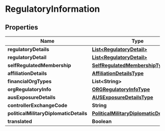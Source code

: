 

# RegulatoryInformation


## Properties

| Name | Type | Description | Notes |
|------------ | ------------- | ------------- | -------------|
|**regulatoryDetails** | [**List&lt;RegulatoryDetail&gt;**](RegulatoryDetail.md) |  |  [optional] |
|**regulatoryDetail** | [**List&lt;RegulatoryDetail&gt;**](RegulatoryDetail.md) |  |  [optional] |
|**selfRegulatedMembership** | [**SelfRegulatedMembershipType**](SelfRegulatedMembershipType.md) |  |  [optional] |
|**affiliationDetails** | [**AffiliationDetailsType**](AffiliationDetailsType.md) |  |  [optional] |
|**financialOrgTypes** | **List&lt;String&gt;** |  |  [optional] |
|**orgRegulatoryInfo** | [**ORGRegulatoryInfoType**](ORGRegulatoryInfoType.md) |  |  [optional] |
|**ausExposureDetails** | [**AUSExposureDetailsType**](AUSExposureDetailsType.md) |  |  [optional] |
|**controllerExchangeCode** | **String** |  |  [optional] |
|**politicalMilitaryDiplomaticDetails** | [**PoliticalMilitaryDiplomaticDetailsType**](PoliticalMilitaryDiplomaticDetailsType.md) |  |  [optional] |
|**translated** | **Boolean** |  |  [optional] |



